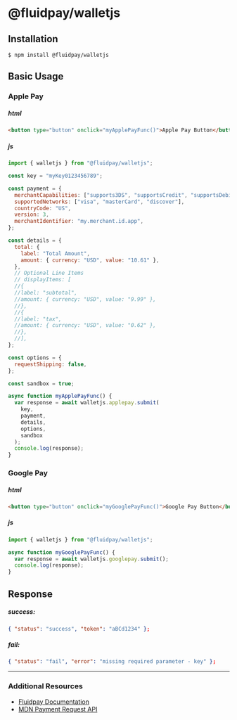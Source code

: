 # @fluidpay/walletjs

## Installation

```console
$ npm install @fluidpay/walletjs
```

## Basic Usage

### Apple Pay

##### html

```html
<button type="button" onclick="myApplePayFunc()">Apple Pay Button</button>
```

##### js

```javascript
import { walletjs } from "@fluidpay/walletjs";

const key = "myKey0123456789";

const payment = {
  merchantCapabilities: ["supports3DS", "supportsCredit", "supportsDebit"],
  supportedNetworks: ["visa", "masterCard", "discover"],
  countryCode: "US",
  version: 3,
  merchantIdentifier: "my.merchant.id.app",
};

const details = {
  total: {
    label: "Total Amount",
    amount: { currency: "USD", value: "10.61" },
  },
  // Optional Line Items
  // displayItems: [
  //{
  //label: "subtotal",
  //amount: { currency: "USD", value: "9.99" },
  //},
  //{
  //label: "tax",
  //amount: { currency: "USD", value: "0.62" },
  //},
  //],
};

const options = {
  requestShipping: false,
};

const sandbox = true;

async function myApplePayFunc() {
  var response = await walletjs.applepay.submit(
    key,
    payment,
    details,
    options,
    sandbox
  );
  console.log(response);
}
```

### Google Pay

##### html

```html
<button type="button" onclick="myGooglePayFunc()">Google Pay Button</button>
```

##### js

```javascript
import { walletjs } from "@fluidpay/walletjs";

async function myGooglePayFunc() {
  var response = await walletjs.googlepay.submit();
  console.log(response);
}
```

## Response

##### success:

```json
{ "status": "success", "token": "aBCd1234" };
```

##### fail:

```json
{ "status": "fail", "error": "missing required parameter - key" };
```

---

### Additional Resources

- [Fluidpay Documentation](https://sandbox.fluidpay.com/docs/tokenizer/)
- [MDN Payment Request API](https://developer.mozilla.org/en-US/docs/Web/API/Payment_Request_API)
